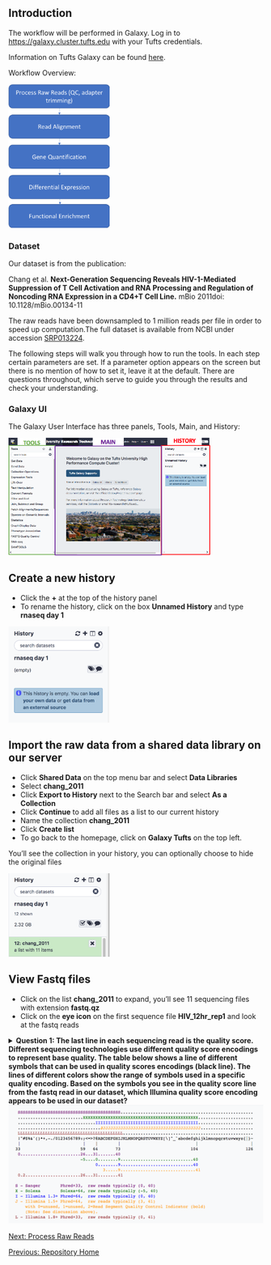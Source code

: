 ## Introduction

The workflow will be performed in Galaxy.
Log in to https://galaxy.cluster.tufts.edu with your Tufts credentials.

Information on Tufts Galaxy can be found [here](https://it.tufts.edu/research-technology/bioinformatics/tufts-galaxy).

Workflow Overview:

<img src="../img/workflow.png" width="200">

### Dataset
Our dataset is from the publication:

Chang et al. **Next-Generation Sequencing Reveals HIV-1-Mediated Suppression of T Cell Activation and RNA Processing and Regulation of Noncoding RNA Expression in a CD4+T Cell Line.** mBio 2011doi: 10.1128/mBio.00134-11

The raw reads have been downsampled to 1 million reads per file in order to speed up computation.The full dataset is available from NCBI under accession [SRP013224](https://www.ncbi.nlm.nih.gov/sra?term=SRP013224).

The following steps will walk you through how to run the tools. In each step certain parameters are set. If a parameter option appears on the screen but there is no mention of how to set it, leave it at the default. There are questions throughout, which serve to guide you through the results and check your understanding.

### Galaxy UI

The Galaxy User Interface has three panels, Tools, Main, and History:

<img src="../img/ui.png" width="400">


## Create a new history
- Click the **+** at the top of the history panel
- To rename the history, click on the box **Unnamed History** and type **rnaseq day 1** 

<img src="../img/new_history.png" width="200">

## Import the raw data from a shared data library on our server
- Click **Shared Data** on the top menu bar and select **Data Libraries**
- Select **chang_2011**
- Click **Export to History** next to the Search bar and select **As a Collection**
- Click **Continue** to add all files as a list to our current history 
- Name the collection **chang_2011**
- Click **Create list**
- To go back to the homepage, click on **Galaxy Tufts** on the top left.

You’ll see the collection in your history, you can optionally choose to hide the original files


<img src="../img/chang_2011.png" width="200">


## View Fastq files
- Click on the list **chang_2011** to expand, you’ll see 11 sequencing files with extension **fastq.qz**
- Click on the **eye icon** on the first sequence file **HIV_12hr_rep1** and look at the fastq reads

<details>
<summary> <b>Question 1: The last line in each sequencing read is the quality score. Different sequencing technologies use different quality score encodings to represent base quality. The table below shows a line of different symbols that can be used in quality scores encodings (black line). The lines of different colors show the range of symbols used in a specific quality encoding. Based on the symbols you see in the quality score line from the fastq read in our dataset, which Illumina quality score encoding appears to be used in our dataset?</b> </summary>
<br>
Answer: Illumina 1.8+ </details> 

<img src="../img/base_qual.png" width="800">

[Next: Process Raw Reads](03_Process_raw_reads.md)

[Previous: Repository Home](./README.md)

